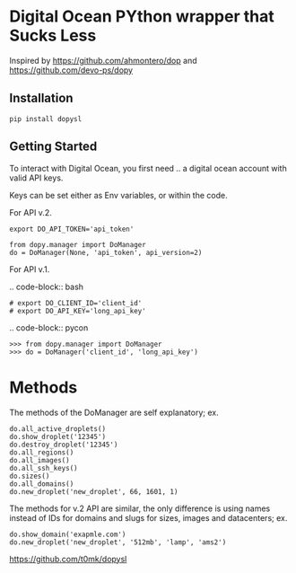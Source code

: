 # Digital Ocean PYthon wrapper that Sucks Less

Inspired by https://github.com/ahmontero/dop and https://github.com/devo-ps/dopy

## Installation

```
pip install dopysl
```

## Getting Started

To interact with Digital Ocean, you first need .. a digital ocean account with
valid API keys.

Keys can be set either as Env variables, or within the code.

For API v.2.

```
export DO_API_TOKEN='api_token'
```

```
from dopy.manager import DoManager
do = DoManager(None, 'api_token', api_version=2)
```


For API v.1.

.. code-block:: bash

    # export DO_CLIENT_ID='client_id'
    # export DO_API_KEY='long_api_key'

.. code-block:: pycon

    >>> from dopy.manager import DoManager
    >>> do = DoManager('client_id', 'long_api_key')

# Methods

The methods of the DoManager are self explanatory; ex.

```
do.all_active_droplets()
do.show_droplet('12345')
do.destroy_droplet('12345')
do.all_regions()
do.all_images()
do.all_ssh_keys()
do.sizes()
do.all_domains()
do.new_droplet('new_droplet', 66, 1601, 1)
```

The methods for v.2 API are similar, the only difference
is using names instead of IDs for domains and slugs for
sizes, images and datacenters; ex.

```
do.show_domain('exapmle.com')
do.new_droplet('new_droplet', '512mb', 'lamp', 'ams2')
```


https://github.com/t0mk/dopysl
